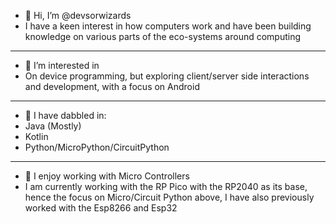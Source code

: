 - 👋 Hi, I’m @devsorwizards
- I have a keen interest in how computers work and have been building knowledge on various parts of the eco-systems around computing
----------
- 👀 I’m interested in
- On device programming, but exploring client/server side interactions and development, with a focus on Android
---------- 
- 🌱 I have dabbled in:
- Java (Mostly)
- Kotlin
- Python/MicroPython/CircuitPython
----------
- 💞️ I enjoy working with Micro Controllers 
- I am currently working with the RP Pico with the RP2040 as its base, hence the focus on Micro/Circuit Python above, I have also previously worked with the Esp8266 and Esp32

<!---
devsorwizards/devsorwizards is a ✨ special ✨ repository because its `README.md` (this file) appears on your GitHub profile.
You can click the Preview link to take a look at your changes.
--->

